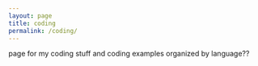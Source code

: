 ```yaml
---
layout: page
title: coding
permalink: /coding/
---
```


page for my coding stuff and coding examples organized by language??
